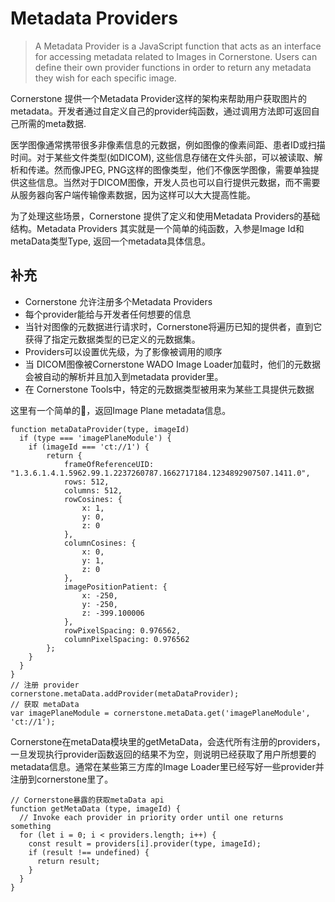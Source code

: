# Metadata Providers

> A Metadata Provider is a JavaScript function that acts as an interface for accessing metadata related to Images in Cornerstone. Users can define their own provider functions in order to return any metadata they wish for each specific image.

Cornerstone 提供一个Metadata Provider这样的架构来帮助用户获取图片的metadata。开发者通过自定义自己的provider纯函数，通过调用方法即可返回自己所需的meta数据.

医学图像通常携带很多非像素信息的元数据，例如图像的像素间距、患者ID或扫描时间。对于某些文件类型(如DICOM), 这些信息存储在文件头部，可以被读取、解析和传递。然而像JPEG, PNG这样的图像类型，他们不像医学图像，需要单独提供这些信息。当然对于DICOM图像，开发人员也可以自行提供元数据，而不需要从服务器向客户端传输像素数据，因为这样可以大大提高性能。

为了处理这些场景，Cornerstone 提供了定义和使用Metadata Providers的基础结构。Metadata Providers 其实就是一个简单的纯函数，入参是Image Id和metaData类型Type, 返回一个metadata具体信息。

## 补充

* Cornerstone 允许注册多个Metadata Providers
* 每个provider能给与开发者任何想要的信息
* 当针对图像的元数据进行请求时，Cornerstone将遍历已知的提供者，直到它获得了指定元数据类型的已定义的元数据集。
* Providers可以设置优先级，为了影像被调用的顺序
* 当 DICOM图像被Cornerstone WADO Image Loader加载时，他们的元数据会被自动的解析并且加入到metadata provider里。
* 在 Cornerstone Tools中，特定的元数据类型被用来为某些工具提供元数据

这里有一个简单的🌰，返回Image Plane metadata信息。

``` 
function metaDataProvider(type, imageId)
  if (type === 'imagePlaneModule') {
    if (imageId === 'ct://1') {
        return {
            frameOfReferenceUID: "1.3.6.1.4.1.5962.99.1.2237260787.1662717184.1234892907507.1411.0",
            rows: 512,
            columns: 512,
            rowCosines: {
                x: 1,
                y: 0,
                z: 0
            },
            columnCosines: {
                x: 0,
                y: 1,
                z: 0
            },
            imagePositionPatient: {
                x: -250,
                y: -250,
                z: -399.100006
            },
            rowPixelSpacing: 0.976562,
            columnPixelSpacing: 0.976562
        };
    }
  }
}
// 注册 provider
cornerstone.metaData.addProvider(metaDataProvider);
// 获取 metaData
var imagePlaneModule = cornerstone.metaData.get('imagePlaneModule', 'ct://1');
```

Cornerstone在metaData模块里的getMetaData，会迭代所有注册的providers，一旦发现执行provider函数返回的结果不为空，则说明已经获取了用户所想要的metadata信息。通常在某些第三方库的Image Loader里已经写好一些provider并注册到cornerstone里了。

``` 
// Cornerstone暴露的获取metaData api
function getMetaData (type, imageId) {
  // Invoke each provider in priority order until one returns something
  for (let i = 0; i < providers.length; i++) {
    const result = providers[i].provider(type, imageId);
    if (result !== undefined) {
      return result;
    }
  }
}
```


